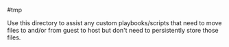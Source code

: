 #tmp

Use this directory to assist any custom playbooks/scripts that need to move files to and/or from guest to host but don't need to persistently store those files.